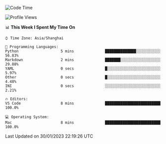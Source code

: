 <!--START_SECTION:waka-->
![Code Time](http://img.shields.io/badge/Code%20Time-454%20hrs%2027%20mins-blue)

![Profile Views](http://img.shields.io/badge/Profile%20Views-0-blue)

📊 **This Week I Spent My Time On** 

```text
⌚︎ Time Zone: Asia/Shanghai

💬 Programming Languages: 
Python                   5 mins              ██████████████░░░░░░░░░░░   56.83% 
Markdown                 2 mins              ███████░░░░░░░░░░░░░░░░░░   29.88% 
YAML                     0 secs              █░░░░░░░░░░░░░░░░░░░░░░░░   5.97% 
Other                    0 secs              █░░░░░░░░░░░░░░░░░░░░░░░░   4.48% 
INI                      0 secs              ░░░░░░░░░░░░░░░░░░░░░░░░░   2.21%

🔥 Editors: 
VS Code                  8 mins              █████████████████████████   100.0%

💻 Operating System: 
Mac                      8 mins              █████████████████████████   100.0%

```


 Last Updated on 30/01/2023 22:19:26 UTC
<!--END_SECTION:waka-->